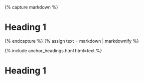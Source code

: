 ---
---

{% capture markdown %}
# Heading 1
{% endcapture %}
{% assign text = markdown | markdownify %}

{% include anchor_headings.html html=text %}

<!-- /// -->

<h1 id="heading-1">Heading 1 <a href="#heading-1"></a></h1>
